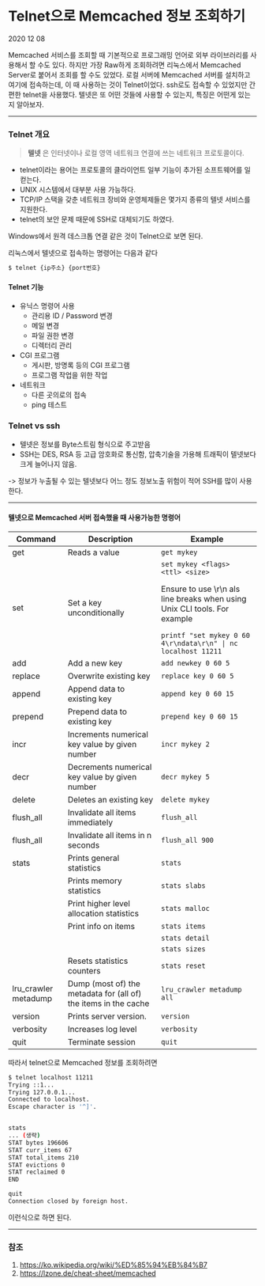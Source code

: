 # Telnet으로 Memcached 정보 조회하기

2020 12 08

Memcached 서비스를 조회할 때 기본적으로 프로그래밍 언어로 외부 라이브러리를 사용해서 할 수도 있다. 하지만 가장 Raw하게 조회하려면 리눅스에서 Memcached Server로 붙어서 조회를 할 수도 있었다. 로컬 서버에 Memcached 서버를 설치하고 여기에 접속하는데, 이 때 사용하는 것이 Telnet이었다. ssh로도 접속할 수 있었지만 간편한 telnet을 사용했다. 텔넷은 또 어떤 것들에 사용할 수 있는지, 특징은 어떤게 있는지 알아보자. 

---

### Telnet 개요

> **텔넷** 은 인터넷이나 로컬 영역 네트워크 연결에 쓰는 네트워크 프로토콜이다.

- telnet이라는 용어는 프로토콜의 클라이언트 일부 기능이 추가된 소프트웨어를 일컫는다. 
- UNIX 시스템에서 대부분 사용 가능하다.
- TCP/IP 스택을 갖춘 네트워크 장비와 운영체제들은 몇가지 종류의 텔넷 서비스를 지원한다.
- telnet의 보안 문제 때문에 SSH로 대체되기도 하였다.

Windows에서 원격 데스크톱 연결 같은 것이 Telnet으로 보면 된다.

리눅스에서 텔넷으로 접속하는 명령어는 다음과 같다

```bash
$ telnet {ip주소} {port번호}
```

#### Telnet 기능

- 유닉스 명령어 사용
  - 관리용 ID / Password 변경
  - 메일 변경
  - 파일 권한 변경
  - 디렉터리 관리
- CGI 프로그램
  - 게시판, 방명록 등의 CGI 프로그램
  - 프로그램 작업을 위한 작업
- 네트워크
  - 다른 곳의로의 접속
  - ping 테스트



### Telnet vs ssh

- 텔넷은 정보를 Byte스트림 형식으로 주고받음
- SSH는 DES, RSA 등 고급 암호화로 통신함, 압축기술을 가용해 트래픽이 텔넷보다 크게 늘어나지 않음.

-> 정보가 누출될 수 있는 텔넷보다 어느 정도 정보노출 위험이 적어 SSH를 많이 사용 한다.

---

#### 텔넷으로 Memcached 서버 접속했을 때 사용가능한 명령어

| Command              | Description                                                  | Example                                                      |
| -------------------- | ------------------------------------------------------------ | ------------------------------------------------------------ |
| get                  | Reads a value                                                | `get mykey`                                                  |
| set                  | Set a key unconditionally                                    | `set mykey <flags> <ttl> <size>`  <p>Ensure to use \r\n als line breaks when using Unix CLI tools. For example</p> `printf "set mykey 0 60 4\r\ndata\r\n" \| nc localhost 11211` |
| add                  | Add a new key                                                | `add newkey 0 60 5`                                          |
| replace              | Overwrite existing key                                       | `replace key 0 60 5`                                         |
| append               | Append data to existing key                                  | `append key 0 60 15`                                         |
| prepend              | Prepend data to existing key                                 | `prepend key 0 60 15`                                        |
| incr                 | Increments numerical key value by given number               | `incr mykey 2`                                               |
| decr                 | Decrements numerical key value by given number               | `decr mykey 5`                                               |
| delete               | Deletes an existing key                                      | `delete mykey`                                               |
| flush_all            | Invalidate all items immediately                             | `flush_all`                                                  |
| flush_all            | Invalidate all items in n seconds                            | `flush_all 900`                                              |
| stats                | Prints general statistics                                    | `stats`                                                      |
|                      | Prints memory statistics                                     | `stats slabs`                                                |
|                      | Print higher level allocation statistics                     | `stats malloc`                                               |
|                      | Print info on items                                          | `stats items`                                                |
|                      |                                                              | `stats detail`                                               |
|                      |                                                              | `stats sizes`                                                |
|                      | Resets statistics counters                                   | `stats reset`                                                |
| lru_crawler metadump | Dump (most of) the metadata for (all of) the items in the cache | `lru_crawler metadump all`                                   |
| version              | Prints server version.                                       | `version`                                                    |
| verbosity            | Increases log level                                          | `verbosity`                                                  |
| quit                 | Terminate session                                            | `quit`                                                       |



따라서 telnet으로 Memcached 정보를 조회하려면

```bash
$ telnet localhost 11211
Trying ::1...
Trying 127.0.0.1...
Connected to localhost.
Escape character is '^]'.


stats
... (생략)
STAT bytes 196606
STAT curr_items 67
STAT total_items 210
STAT evictions 0
STAT reclaimed 0
END

quit
Connection closed by foreign host.
```

이런식으로 하면 된다.

---

### 참조

1. https://ko.wikipedia.org/wiki/%ED%85%94%EB%84%B7
2. https://lzone.de/cheat-sheet/memcached
